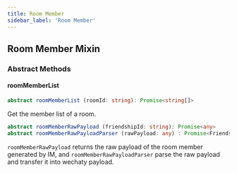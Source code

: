```yaml
---
title: Room Member
sidebar_label: 'Room Member'
---
```


## Room Member Mixin

### Abstract Methods

#### roomMemberList

```ts
abstract roomMemberList (roomId: string): Promise<string[]>
```

Get the member list of a room.

```ts
abstract roomMemberRawPayload (friendshipId: string): Promise<any>
abstract roomMemberRawPayloadParser (rawPayload: any) : Promise<FriendshipPayload>
```

```roomMemberRawPayload``` returns the raw payload of the room member generated by IM, and ```roomMemberRawPayloadParser``` parse the raw payload and transfer it into wechaty payload.
